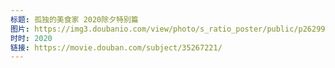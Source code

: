 ```yaml
---
标题: 孤独的美食家 2020除夕特别篇
图片: https://img3.doubanio.com/view/photo/s_ratio_poster/public/p2629919487.jpg
时时: 2020
链接: https://movie.douban.com/subject/35267221/
---
```

